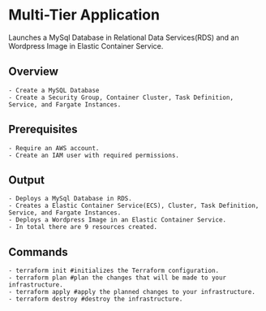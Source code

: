 # Multi-Tier Application

Launches a MySql Database in Relational Data Services(RDS) and an Wordpress Image in Elastic Container Service.

## Overview
    - Create a MySQL Database
    - Create a Security Group, Container Cluster, Task Definition, Service, and Fargate Instances.

## Prerequisites
    - Require an AWS account.
    - Create an IAM user with required permissions.

## Output
    - Deploys a MySql Database in RDS.
    - Creates a Elastic Container Service(ECS), Cluster, Task Definition, Service, and Fargate Instances.
    - Deploys a Wordpress Image in an Elastic Container Service.
    - In total there are 9 resources created.

## Commands
    - terraform init #initializes the Terraform configuration.
    - terraform plan #plan the changes that will be made to your infrastructure.
    - terraform apply #apply the planned changes to your infrastructure.
    - terraform destroy #destroy the infrastructure.
